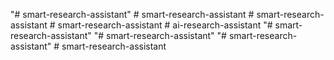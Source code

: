 "# smart-research-assistant" 
#   s m a r t - r e s e a r c h - a s s i s t a n t  
 #   s m a r t - r e s e a r c h - a s s i s t a n t  
 #   s m a r t - r e s e a r c h - a s s i s t a n t  
 #   a i - r e s e a r c h - a s s i s t a n t  
 "# smart-research-assistant" 
"# smart-research-assistant" 
"# smart-research-assistant" 
#   s m a r t - r e s e a r c h - a s s i s t a n t  
 